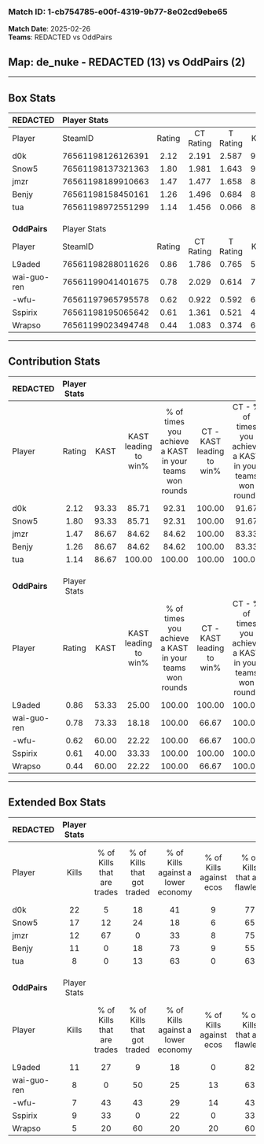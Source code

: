 ### Match ID: 1-cb754785-e00f-4319-9b77-8e02cd9ebe65  
**Match Date**: 2025-02-26  
**Teams**: REDACTED vs OddPairs  

## **Map**: de_nuke - REDACTED (13) vs OddPairs (2)  
---  

## Box Stats  

| **REDACTED** | Player Stats      |        |           |          |       |       |       |         |        |      |     |
| :- | :- | :-: | :-: | :-: | :-: | :-: | :-: | :-: | :-: | :-: | :-: |
| Player       | SteamID           | Rating | CT Rating | T Rating | KAST  |  ADR  | Kills | Assists | Deaths | K/D  | HS% |
| d0k          | 76561198126126391 |  2.12  |   2.191   |  2.587   | 93.33 | 128.7 |  22   |    3    |   9    | 2.44 | 31  |
| Snow5        | 76561198137321363 |  1.80  |   1.981   |  1.643   | 93.33 | 116.1 |  17   |    4    |   9    | 1.89 | 35  |
| jmzr         | 76561198189910663 |  1.47  |   1.477   |  1.658   | 86.67 | 82.5  |  12   |    5    |   6    | 2.00 | 50  |
| Benjy        | 76561198158450161 |  1.26  |   1.496   |  0.684   | 86.67 | 75.3  |  11   |    2    |   9    | 1.22 | 45  |
| tua          | 76561198972551299 |  1.14  |   1.456   |  0.066   | 86.67 | 64.9  |   8   |    4    |   7    | 1.14 | 25  |
|              |                   |        |           |          |       |       |       |         |        |      |     |
|              |                   |        |           |          |       |       |       |         |        |      |     |
|              |                   |        |           |          |       |       |       |         |        |      |     |
| **OddPairs** | Player Stats      |        |           |          |       |       |       |         |        |      |     |
| Player       | SteamID           | Rating | CT Rating | T Rating | KAST  |  ADR  | Kills | Assists | Deaths | K/D  | HS% |
| L9aded       | 76561198288011626 |  0.86  |   1.786   |  0.765   | 53.33 | 72.3  |  11   |    1    |   13   | 0.85 | 72  |
| wai-guo-ren  | 76561199041401675 |  0.78  |   2.029   |  0.614   | 73.33 | 70.5  |   8   |    4    |   15   | 0.53 | 37  |
| -wfu-        | 76561197965795578 |  0.62  |   0.922   |  0.592   | 60.00 | 52.1  |   7   |    2    |   13   | 0.54 | 42  |
| Sspirix      | 76561198195065642 |  0.61  |   1.361   |  0.521   | 40.00 | 70.1  |   9   |    2    |   14   | 0.64 | 33  |
| Wrapso       | 76561199023494748 |  0.44  |   1.083   |  0.374   | 60.00 | 50.1  |   5   |    4    |   15   | 0.33 | 40  |
---  

## Contribution Stats  

| **REDACTED** | Player Stats |       |                      |                                                        |                           |                                                             |                          |                                                            |
| :- | :-: | :-: | :-: | :-: | :-: | :-: | :-: | :-: |
| Player       |    Rating    | KAST  | KAST leading to win% | % of times you achieve a KAST in your teams won rounds | CT - KAST leading to win% | CT - % of times you achieve a KAST in your teams won rounds | T - KAST leading to win% | T - % of times you achieve a KAST in your teams won rounds |
| d0k          |     2.12     | 93.33 |        85.71         |                         92.31                          |          100.00           |                            91.67                            |          33.33           |                           100.00                           |
| Snow5        |     1.80     | 93.33 |        85.71         |                         92.31                          |          100.00           |                            91.67                            |          33.33           |                           100.00                           |
| jmzr         |     1.47     | 86.67 |        84.62         |                         84.62                          |          100.00           |                            83.33                            |          33.33           |                           100.00                           |
| Benjy        |     1.26     | 86.67 |        84.62         |                         84.62                          |          100.00           |                            83.33                            |          33.33           |                           100.00                           |
| tua          |     1.14     | 86.67 |        100.00        |                         100.00                         |          100.00           |                           100.00                            |          100.00          |                           100.00                           |
|              |              |       |                      |                                                        |                           |                                                             |                          |                                                            |
|              |              |       |                      |                                                        |                           |                                                             |                          |                                                            |
|              |              |       |                      |                                                        |                           |                                                             |                          |                                                            |
| **OddPairs** | Player Stats |       |                      |                                                        |                           |                                                             |                          |                                                            |
| Player       |    Rating    | KAST  | KAST leading to win% | % of times you achieve a KAST in your teams won rounds | CT - KAST leading to win% | CT - % of times you achieve a KAST in your teams won rounds | T - KAST leading to win% | T - % of times you achieve a KAST in your teams won rounds |
| L9aded       |     0.86     | 53.33 |        25.00         |                         100.00                         |          100.00           |                           100.00                            |           0.00           |                            0.00                            |
| wai-guo-ren  |     0.78     | 73.33 |        18.18         |                         100.00                         |           66.67           |                           100.00                            |           0.00           |                            0.00                            |
| -wfu-        |     0.62     | 60.00 |        22.22         |                         100.00                         |           66.67           |                           100.00                            |           0.00           |                            0.00                            |
| Sspirix      |     0.61     | 40.00 |        33.33         |                         100.00                         |          100.00           |                           100.00                            |           0.00           |                            0.00                            |
| Wrapso       |     0.44     | 60.00 |        22.22         |                         100.00                         |           66.67           |                           100.00                            |           0.00           |                            0.00                            |
---  

## Extended Box Stats  

| **REDACTED** | Player Stats |                            |                            |                                    |                         |                              |                                 |        |                             |                                     |                          |                               |                            |
| :- | :-: | :-: | :-: | :-: | :-: | :-: | :-: | :-: | :-: | :-: | :-: | :-: | :-: |
| Player       |    Kills     | % of Kills that are trades | % of Kills that got traded | % of Kills against a lower economy | % of Kills against ecos | % of Kills that are flawless | % of Kills that are close duels | Deaths | % of Deaths that get traded | % of Deaths against a lower economy | % of Deaths against ecos | % of Deaths that are flawless | % of Deaths that are close |
| d0k          |      22      |             5              |             18             |                 41                 |            9            |              77              |                0                |   9    |             44              |                 33                  |            0             |              44               |             0              |
| Snow5        |      17      |             12             |             24             |                 18                 |            6            |              65              |               12                |   9    |             33              |                 33                  |            0             |              56               |             0              |
| jmzr         |      12      |             67             |             0              |                 33                 |            8            |              75              |                8                |   6    |             17              |                 33                  |            0             |              67               |             0              |
| Benjy        |      11      |             0              |             18             |                 73                 |            9            |              55              |               18                |   9    |             22              |                 56                  |            0             |              67               |             0              |
| tua          |      8       |             0              |             13             |                 63                 |            0            |              63              |               25                |   7    |             14              |                 29                  |            0             |              57               |             0              |
|              |              |                            |                            |                                    |                         |                              |                                 |        |                             |                                     |                          |                               |                            |
|              |              |                            |                            |                                    |                         |                              |                                 |        |                             |                                     |                          |                               |                            |
|              |              |                            |                            |                                    |                         |                              |                                 |        |                             |                                     |                          |                               |                            |
| **OddPairs** | Player Stats |                            |                            |                                    |                         |                              |                                 |        |                             |                                     |                          |                               |                            |
| Player       |    Kills     | % of Kills that are trades | % of Kills that got traded | % of Kills against a lower economy | % of Kills against ecos | % of Kills that are flawless | % of Kills that are close duels | Deaths | % of Deaths that get traded | % of Deaths against a lower economy | % of Deaths against ecos | % of Deaths that are flawless | % of Deaths that are close |
| L9aded       |      11      |             27             |             9              |                 18                 |            0            |              82              |                0                |   13   |             23              |                 15                  |            8             |              69               |             15             |
| wai-guo-ren  |      8       |             0              |             50             |                 25                 |           13            |              63              |                0                |   15   |             20              |                 20                  |            7             |              60               |             7              |
| -wfu-        |      7       |             43             |             43             |                 29                 |           14            |              43              |                0                |   13   |              8              |                 15                  |            8             |              62               |             23             |
| Sspirix      |      9       |             33             |             0              |                 22                 |            0            |              33              |                0                |   14   |             14              |                 21                  |            7             |              86               |             0              |
| Wrapso       |      5       |             20             |             60             |                 20                 |           20            |              60              |                0                |   15   |             13              |                 20                  |            7             |              67               |             7              |

